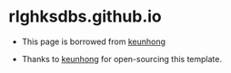 # rlghksdbs.github.io

- This page is borrowed from [keunhong](https://github.com/keunhong/keunhong.github.io)

- Thanks to [keunhong](https://github.com/keunhong/keunhong.github.io) for open-sourcing this template.


